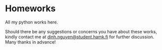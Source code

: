 # Homeworks
All my python works here.

Should there be any suggestions or concerns you have about these works, kindly contact me at dinh.nguyen@student.hamk.fi for further discussion. Many thanks in advance!

